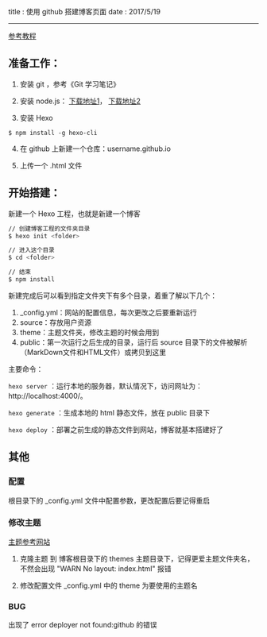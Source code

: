 title : 使用 github 搭建博客页面
date  : 2017/5/19

---

[参考教程](https://hexo.io/zh-cn/docs/setup.html)

<!--more-->

## 准备工作：

1. 安装 git ，参考《Git 学习笔记》

2. 安装 node.js：
    [下载地址1](https://nodejs.org/zh-cn/download/)，
    [下载地址2](http://nodejs.cn/download/)

3. 安装 Hexo 
```    
$ npm install -g hexo-cli
```

4. 在 github 上新建一个仓库：username.github.io

5. 上传一个 .html 文件


## 开始搭建：

新建一个 Hexo 工程，也就是新建一个博客
``` bash
// 创建博客工程的文件夹目录
$ hexo init <folder>

// 进入这个目录
$ cd <folder>

// 结束
$ npm install
```

新建完成后可以看到指定文件夹下有多个目录，着重了解以下几个：

1. _config.yml：网站的配置信息，每次更改之后要重新运行
2. source：存放用户资源
3. theme：主题文件夹，修改主题的时候会用到
4. public：第一次运行之后生成的目录，运行后 source 目录下的文件被解析（MarkDown文件和HTML文件）或拷贝到这里


主要命令：

`hexo server` ：运行本地的服务器，默认情况下，访问网址为：http://localhost:4000/。

`hexo generate` ：生成本地的 html 静态文件，放在 public 目录下

`hexo deploy` ：部署之前生成的静态文件到网站，博客就基本搭建好了

## 其他

### 配置

根目录下的 _config.yml 文件中配置参数，更改配置后要记得重启

### 修改主题

[主题参考网站](https://www.zhihu.com/question/24422335)

1. 克隆主题 到 博客根目录下的 themes 主题目录下，记得更爱主题文件夹名，不然会出现 "WARN No layout: index.html" 报错

2. 修改配置文件 _config.yml 中的 theme 为要使用的主题名

### BUG

出现了 error deployer not found:github 的错误
